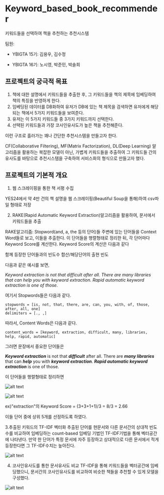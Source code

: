 # Keyword_based_book_recommender
키워드들을 선택하여 책을 추천하는 추천시스템

팀원:

- YBIGTA 15기: 김용우, 김수정

- YBIGTA 16기: 노시영, 박준민, 박솔희

## 프로젝트의 궁극적 목표
1. 책에 대한 설명에서 키워드들을 추출한 후, 그 키워드들을 책의 제목에 임베딩하여 책의 특징을 반영하게 한다. 
2. 임베딩된 데이터를 DB화하여 유저가 DB에 있는 책 제목을 검색하면 유저에게 해당되는 책에서 5가지 키워드들을 보여준다.
3. 유저는 이 5가지 키워드들 중 3가지 키워드까지 선택한다.
4. 선택된 키워드들과 가장 코사인유사도가 높은 책을 추천해준다.

이런 구조로 흘러가는 꽤나 간단한 추천시스템을 만들고자 한다.

CF(Collaborative Filtering), MF(Matrix Factorization), DL(Deep Learning) 알고리즘을 활용하는 복잡한 모델이 아닌, 가볍게 키워드들을 추출하여 그 키워드들 간의 유사도를 바탕으로 추천시스템을 구축하여 서비스화의 형식으로 만들고자 했다. 

## 프로젝트의 기본적 개요

1. 웹 스크레이핑을 통한 책 서평 수집

YES24에서 약 4만 건의 책 설명을 웹 스크레이핑(Beautiful Soup을 통해)하여 csv파일 형태로 저장

2. RAKE(Rapid Automatic Keyword Extraction)알고리즘을 활용하여, 문서에서 키워드들을 추출

RAKE알고리즘: Stopword(and, a, the 등의 단어)들 주변에 있는 단어들을 Context Word들로 보고, 이들을 추출한다. 이 단어들을 행렬형태로 정리한 뒤, 각 단어마다 Keyword Score를 계산한다. Keyword Score의 계산은 다음과 같다

함께 등장한 단어들과의 빈도수 합산/해당단어의 출현 빈도

다음과 같은 예시를 보면,

*Keyword extraction is not that difficult after all. There are many libraries that can help you with keyword extraction. Rapid automatic keyword extraction is one of those.*

여기서 Stopwords들은 다음과 같다.

```
stopwords = [is, not, that, there, are, can, you, with, of, those, after, all, one] 
delimiters = [., ,]
```

따라서, Content Words은 다음과 같다.

```
content_words = [keyword, extraction, difficult, many, libraries, help, rapid, automatic]
```

그러면 문장에서 중요한 단어들은 

***Keyword extraction*** is not that ***difficult*** after all. There are ***many libraries*** that can ***help*** you with ***keyword extraction***. ***Rapid automatic keyword extraction*** is one of those.

이 단어들을 행렬형태로 정리하면 

![alt text](https://d33wubrfki0l68.cloudfront.net/0fc3791e858e722cd2ffbe05f6b92899dcd12a9a/1beba/static/74b6799b8c44da2b1c0d2eb7f9fe27df/f3e6b/rake-matrix.png)

![alt text](https://d33wubrfki0l68.cloudfront.net/d065270f44fdcdf82f8d18621c91425be9c05161/e1cd0/static/996e4b1308bd28ed6d4d726a2d051b28/2cbcd/rake-frequency-score.png)

ex)"extraction"의 Keyword Score = (3+3+1+1)/3 = 8/3 = 2.66

이들 단어 중에 상위 5개를 선정하도록 하였다.

3.추출된 키워드의 TF-IDF 벡터화
추출된 단어를 현문서와 다른 문서간의 상대적 빈도수를 비교하여 임베딩하는 count-based 임베딩 기법인 TF-IDF기법을 통해 벡터공간에 나타낸다. 만약 한 단어가 특정 문서에 자주 등장하고 상대적으로 다른 문서에서 적게 등장한다면 그 TF-IDF수치는 높아진다.

![alt text](https://res.cloudinary.com/practicaldev/image/fetch/s--eLmO8h_j--/c_limit%2Cf_auto%2Cfl_progressive%2Cq_auto%2Cw_880/https://dev-to-uploads.s3.amazonaws.com/i/18yn802w91wrzc1y2uud.png)

4. 코사인유사도를 통한 문서유사도 비교
TF-IDF을 통해 키워드들을 벡터공간에 임베딩했으니, 문서간의 코사인유사도를 비교하여 비슷한 책들을 추천할 수 있게 모델을 구성했다. 

![alt text](https://lh3.googleusercontent.com/proxy/ATg2V__M7elGRF5r7BfeV-Z3TjuWESUft-G6AxKosriRYjocB-CzdFQ_eDmQWsh8Tgs1nyfUB_YFX9lHCFsq556yqn4UXjQT1ekOQwda28SYhppRHUvJaoFSTAuVAr852WFuSpwIWjo-KPKEdYdpz27ElEwwM4HOLDs204-qGw)
